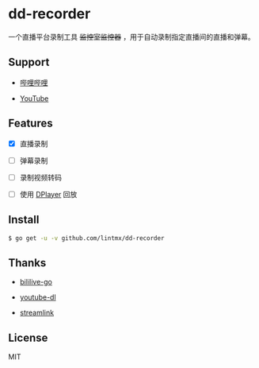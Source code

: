 # dd-recorder

一个直播平台录制工具 ~~监控室监控器~~ ，用于自动录制指定直播间的直播和弹幕。

## Support

- [哔哩哔哩](https://live.bilibili.com)

- [YouTube](https://www.youtube.com)

## Features

- [x] 直播录制

- [ ] 弹幕录制

- [ ] 录制视频转码

- [ ] 使用 [DPlayer](https://github.com/MoePlayer/DPlayer) 回放

## Install

```sh
$ go get -u -v github.com/lintmx/dd-recorder

```

## Thanks

- [bililive-go](https://github.com/hr3lxphr6j/bililive-go)

- [youtube-dl](https://github.com/ytdl-org/youtube-dl)

- [streamlink](https://github.com/streamlink/streamlink)

## License

MIT
